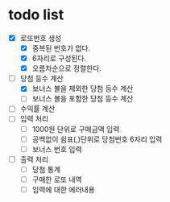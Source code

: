 # todo list

- [x] 로또번호 생성
  - [x] 중복된 번호가 없다.
  - [x] 6자리로 구성된다.
  - [x] 오름차순으로 정렬한다.
- [ ] 당첨 등수 계산
  - [x] 보너스 볼을 제외한 당첨 등수 계산
  - [ ] 보너스 볼을 포함한 당첨 등수 계산
- [ ] 수익률 계산
- [ ] 입력 처리
  - [ ] 1000원 단위로 구매금액 입력
  - [ ] 공백없이 쉼표(,)단위로 당첨번호 6자리 입력
  - [ ] 보너스 번호 입력
- [ ] 출력 처리
  - [ ] 당첨 통계
  - [ ] 구매한 로또 내역
  - [ ] 입력에 대한 에러내용
